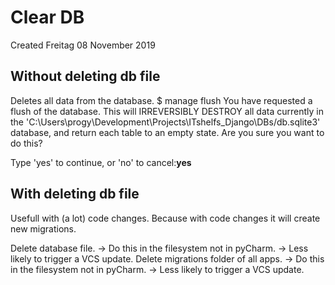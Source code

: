 # Clear DB
Created Freitag 08 November 2019

Without deleting db file
------------------------
Deletes all data from the database.
$ manage flush
You have requested a flush of the database.
This will IRREVERSIBLY DESTROY all data currently in the 'C:\\Users\\progy\\Development\\Projects\\ITshelfs_Django\\DBs/db.sqlite3' database,
and return each table to an empty state.
Are you sure you want to do this?

Type 'yes' to continue, or 'no' to cancel:**yes**


With deleting db file
---------------------
Usefull with (a lot) code changes. Because with code changes it will create new migrations.

Delete database file. -> Do this in the filesystem not in pyCharm. -> Less likely to trigger a VCS update.
Delete migrations folder of all apps. -> Do this in the filesystem not in pyCharm. -> Less likely to trigger a VCS update.


